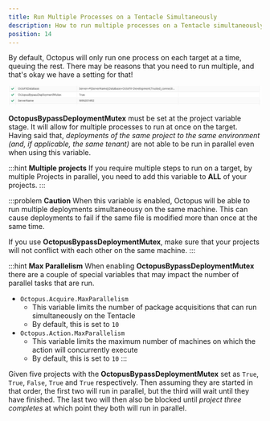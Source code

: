 ```yaml
---
title: Run Multiple Processes on a Tentacle Simultaneously
description: How to run multiple processes on a Tentacle simultaneously.
position: 14
---
```


By default, Octopus will only run one process on each target at a time, queuing the rest. There may be reasons that you need to run multiple, and that's okay we have a setting for that!

![](/docs/images/3048158/3278139.png)

**OctopusBypassDeploymentMutex** must be set at the project variable stage. It will allow for multiple processes to run at once on the target. Having said that, _deployments of the same project to the same environment (and, if applicable, the same tenant)_ are not able to be run in parallel even when using this variable.

:::hint
**Multiple projects**
If you require multiple steps to run on a target, by multiple Projects in parallel, you need to add this variable to **ALL** of your projects.
:::

:::problem
**Caution**
When this variable is enabled, Octopus will be able to run multiple deployments simultaneousy on the same machine. This can cause deployments to fail if the same file is modified more than once at the same time.

If you use **OctopusBypassDeploymentMutex**, make sure that your projects will not conflict with each other on the same machine.
:::

:::hint
**Max Parallelism**
When enabling **OctopusBypassDeploymentMutex** there are a couple of special variables that may impact the number of parallel tasks that are run.

* `Octopus.Acquire.MaxParallelism`
    * This variable limits the number of package acquisitions that can run simultaneously on the Tentacle
    *  By default, this is set to `10`
* `Octopus.Action.MaxParallelism`
    * This variable limits the maximum number of machines on which the action will concurrently execute
    * By default, this is set to `10`
:::

Given five projects with the **OctopusBypassDeploymentMutex** set as `True`, `True`, `False`, `True` and `True` respectively. Then assuming they are started in that order, the first two will run in parallel, but the third will wait until they have finished. The last two will then also be blocked until _project three completes_ at which point they both will run in parallel.
